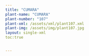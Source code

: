 ```yaml
---
title: "CUMARA"
plant-name: "CUMARA"
plant-number: "107"
plant-xml: /assets/xml/plant107.xml
plant-img: /assets/img/plant107.jpg
layout: single-xml
toc:true


---
```

